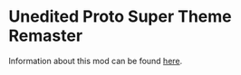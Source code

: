 # Unedited Proto Super Theme Remaster
Information about this mod can be found [here](https://sonic3air.boards.net/thread/459/unedited-proto-super-theme-remaster).